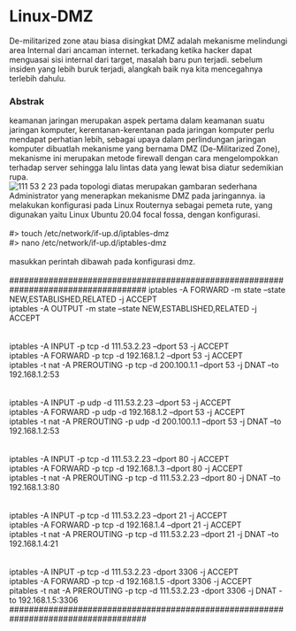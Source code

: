 # Linux-DMZ
De-militarized zone atau biasa disingkat DMZ adalah mekanisme melindungi area Internal dari ancaman internet. terkadang ketika hacker dapat menguasai sisi internal dari target, masalah baru pun terjadi. sebelum insiden yang lebih buruk terjadi, alangkah baik nya kita mencegahnya terlebih dahulu.
### Abstrak
keamanan jaringan merupakan aspek pertama dalam keamanan suatu jaringan komputer, kerentanan-kerentanan pada jaringan komputer perlu mendapat perhatian lebih, sebagai upaya dalam perlindungan jaringan komputer dibuatlah mekanisme yang bernama DMZ (De-Militarized Zone), mekanisme ini merupakan metode firewall dengan cara mengelompokkan terhadap server sehingga lalu lintas data yang lewat bisa diatur sedemikian rupa.
<br />
![111 53 2 23](https://user-images.githubusercontent.com/92193431/152504229-71cb9171-6877-4f81-89f3-86d30bee7d63.png)
pada topologi diatas merupakan gambaran sederhana Administrator yang menerapkan mekanisme DMZ pada jaringannya. ia melakukan konfigurasi pada Linux Routernya sebagai pemeta rute, yang digunakan yaitu Linux Ubuntu 20.04 focal fossa, dengan konfigurasi.
<br />
<br />
#> touch /etc/network/if-up.d/iptables-dmz <br />
#> nano /etc/network/if-up.d/iptables-dmz <br />
<br />
masukkan perintah dibawah pada konfigurasi dmz. <br />
<br />
####################################################################################
iptables -A FORWARD -m state –state NEW,ESTABLISHED,RELATED -j ACCEPT <br />
iptables -A OUTPUT -m state –state NEW,ESTABLISHED,RELATED -j ACCEPT <br />
<br />
<br />
iptables -A INPUT -p tcp -d 111.53.2.23 –dport 53 -j ACCEPT<br />
iptables -A FORWARD -p tcp -d 192.168.1.2 –dport 53 -j ACCEPT <br />
iptables -t nat -A PREROUTING -p tcp -d 200.100.1.1 –dport 53 -j DNAT –to 192.168.1.2:53<br />
<br /><br />
iptables -A INPUT -p udp -d 111.53.2.23 –dport 53 -j ACCEPT <br />
iptables -A FORWARD -p udp -d 192.168.1.2 –dport 53 -j ACCEPT <br />
iptables -t nat -A PREROUTING -p udp -d 200.100.1.1 –dport 53 -j DNAT –to 192.168.1.2:53 <br />
<br />
<br />
iptables -A INPUT -p tcp -d 111.53.2.23 –dport 80 -j ACCEPT <br />
iptables -A FORWARD -p tcp -d 192.168.1.3 –dport 80 -j ACCEPT <br />
iptables -t nat -A PREROUTING -p tcp -d 111.53.2.23 –dport 80 -j DNAT –to 192.168.1.3:80<br />
<br />
<br />
iptables -A INPUT -p tcp -d 111.53.2.23 –dport 21 -j ACCEPT <br />
iptables -A FORWARD -p tcp -d 192.168.1.4 –dport 21 -j ACCEPT <br />
iptables -t nat -A PREROUTING -p tcp -d 111.53.2.23 –dport 21 -j DNAT –to 192.168.1.4:21 <br />
<br />
<br />
iptables -A INPUT -p tcp -d 111.53.2.23 -dport 3306 -j ACCEPT <br />
iptables -A FORWARD -p tcp -d 192.168.1.5 -dport 3306 -j ACCEPT <br />
pitables -t nat -A PREROUTING -p tcp -d 111.53.2.23 -dport 3306 -j DNAT -to 192.168.1.5:3306 <br />
####################################################################################
 
 
  
